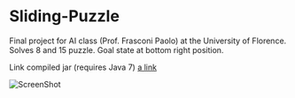 Sliding-Puzzle
==============

Final project for AI class (Prof. Frasconi Paolo) at the University of Florence.
Solves 8 and 15 puzzle.
Goal state at bottom right position.

Link compiled jar (requires Java 7)
[a link](https://dl.dropboxusercontent.com/u/1994958/Sliding%20Puzzle.jar)

![ScreenShot](https://dl.dropboxusercontent.com/u/1994958/sliding%20puzzle%20IA.png)
